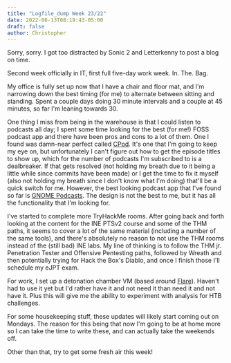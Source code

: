 ```yaml
---
title: "Logfile_dump Week 23/22"
date: 2022-06-13T08:19:43-05:00
draft: false
author: Christopher
---
```

Sorry, sorry. I got too distracted by Sonic 2 and Letterkenny to post a blog on time.

Second week officially in IT, first full five-day work week. In. The. Bag. 

My office is fully set up now that I have a chair and floor mat, and I'm narrowing down the best timing (for me) to alternate between sitting and standing. Spent a couple days doing 30 minute intervals and a couple at 45 minutes, so far I'm leaning towards 30. 

One thing I miss from being in the warehouse is that I could listen to podcasts all day; I spent some time looking for the best (for me!) FOSS podcast app and there have been pros and cons to a lot of them. One I found was damn-near perfect called [CPod](https://github.com/z-------------/CPod). It's one that I'm going to keep my eye on, but unfortunately I can't figure out how to get the episode titles to show up, which for the number of podcasts I'm subscribed to is a dealbreaker. If that gets resolved (not holding my breath due to it being a little while since commits have been made) or I get the time to fix it myself (also not holding my breath since I don't know what I'm doing) that'll be a quick switch for me. However, the best looking podcast app that I've found so far is [GNOME Podcasts](https://wiki.gnome.org/Apps/Podcasts). The design is not the best to me, but it has all the functionality that I'm looking for.

I've started to complete more TryHackMe rooms. After going back and forth looking at the content for the INE PTSv2 course and some of the THM paths, it seems to cover a lot of the same material (including a number of the same tools), and there's absolutely no reason to not use the THM rooms instead of the (still bad) INE labs. My line of thinking is to follow the THM jr. Penetration Tester and Offensive Pentesting paths, followed by Wreath and then potentially trying for Hack the Box's Diablo, and once I finish those I'll schedule my eJPT exam.

For work, I set up a detonation chamber VM (based around [Flare](https://www.mandiant.com/resources/flare-vm-the-windows-malware)). Haven't had to use it yet but I'd rather have it and not need it than need it and not have it. Plus this will give me the ability to experiment with analysis for HTB challenges.

For some housekeeping stuff, these updates will likely start coming out on Mondays. The reason for this being that now I'm going to be at home more so I can take the time to write these, and can actually take the weekends off.

Other than that, try to get some fresh air this week!
